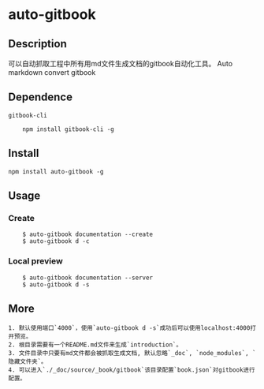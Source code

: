 # auto-gitbook

## Description

可以自动抓取工程中所有用md文件生成文档的gitbook自动化工具。
Auto markdown convert gitbook

## Dependence
    gitbook-cli
```
    npm install gitbook-cli -g
```
## Install

``` 
npm install auto-gitbook -g
```

## Usage

### Create

``` 
    $ auto-gitbook documentation --create
    $ auto-gitbook d -c
```

### Local preview

``` 
    $ auto-gitbook documentation --server
    $ auto-gitbook d -s
```

## More
    
    1. 默认使用端口`4000`，使用`auto-gitbook d -s`成功后可以使用localhost:4000打开预览。
    2. 根目录需要有一个README.md文件来生成`introduction`。
    3. 文件目录中只要有md文件都会被抓取生成文档, 默认忽略`_doc`, `node_modules`, `隐藏文件夹`。
    4. 可以进入`./_doc/source/_book/gitbook`该目录配置`book.json`对gitbook进行配置。